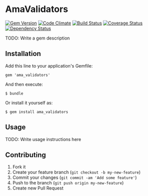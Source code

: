 # AmaValidators

[![Gem Version](https://badge.fury.io/rb/ama_validators.png)](http://badge.fury.io/rb/ama_validators)
[![Code Climate](https://codeclimate.com/github/amaabca/ama_validators.png)](https://codeclimate.com/github/amaabca/ama_validators)
[![Build Status](https://api.travis-ci.org/amaabca/ama_validators.png?branch=master)](https://travis-ci.org/amaabca/ama_validators)
[![Coverage Status](https://coveralls.io/repos/amaabca/ama_validators/badge.png)](https://coveralls.io/r/amaabca/ama_validators)
[![Dependency Status](https://gemnasium.com/amaabca/ama_validators.png)](https://gemnasium.com/amaabca/ama_validators)

TODO: Write a gem description

## Installation

Add this line to your application's Gemfile:

    gem 'ama_validators'

And then execute:

    $ bundle

Or install it yourself as:

    $ gem install ama_validators

## Usage

TODO: Write usage instructions here

## Contributing

1. Fork it
2. Create your feature branch (`git checkout -b my-new-feature`)
3. Commit your changes (`git commit -am 'Add some feature'`)
4. Push to the branch (`git push origin my-new-feature`)
5. Create new Pull Request
